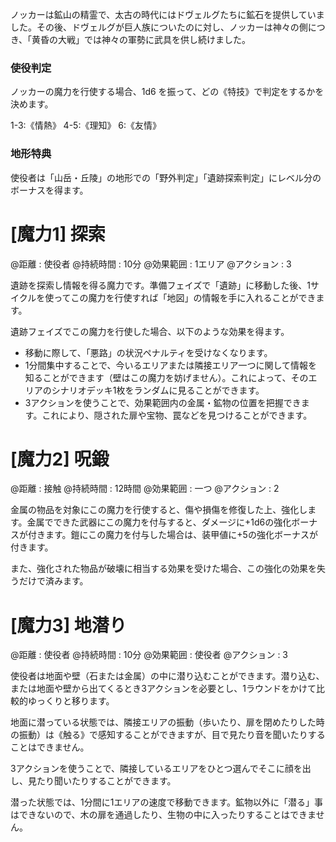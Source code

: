ノッカーは鉱山の精霊で、太古の時代にはドヴェルグたちに鉱石を提供していました。その後、ドヴェルグが巨人族についたのに対し、ノッカーは神々の側につき、「黄昏の大戦」では神々の軍勢に武具を供し続けました。

### 使役判定

ノッカーの魔力を行使する場合、1d6 を振って、どの《特技》で判定をするかを決めます。

1-3:《情熱》	4-5:《理知》	6:《友情》

### 地形特典

使役者は「山岳・丘陵」の地形での「野外判定」「遺跡探索判定」にレベル分のボーナスを得ます。


# [魔力1] 探索

@距離 : 使役者	@持続時間 : 10分	@効果範囲 : 1エリア	@アクション : 3

遺跡を探索し情報を得る魔力です。準備フェイズで「遺跡」に移動した後、1サイクルを使ってこの魔力を行使すれば「地図」の情報を手に入れることができます。

遺跡フェイズでこの魔力を行使した場合、以下のような効果を得ます。

* 移動に際して、「悪路」の状況ペナルティを受けなくなります。
* 1分間集中することで、今いるエリアまたは隣接エリア一つに関して情報を知ることができます（壁はこの魔力を妨げません）。これによって、そのエリアのシナリオデッキ1枚をランダムに見ることができます。
* 3アクションを使うことで、効果範囲内の金属・鉱物の位置を把握できます。これにより、隠された扉や宝物、罠などを見つけることができます。


# [魔力2] 呪鍛

@距離 : 接触	@持続時間 : 12時間	@効果範囲 : 一つ	@アクション : 2

金属の物品を対象にこの魔力を行使すると、傷や損傷を修復した上、強化します。金属でできた武器にこの魔力を付与すると、ダメージに+1d6の強化ボーナスが付きます。鎧にこの魔力を付与した場合は、装甲値に+5の強化ボーナスが付きます。

また、強化された物品が破壊に相当する効果を受けた場合、この強化の効果を失うだけで済みます。


# [魔力3] 地潜り

@距離 : 使役者	@持続時間 : 10分	@効果範囲 : 使役者	@アクション : 3

使役者は地面や壁（石または金属）の中に潜り込むことができます。潜り込む、または地面や壁から出てくるとき3アクションを必要とし、1ラウンドをかけて比較的ゆっくりと移ります。

地面に潜っている状態では、隣接エリアの振動（歩いたり、扉を閉めたりした時の振動）は《触る》で感知することができますが、目で見たり音を聞いたりすることはできません。

3アクションを使うことで、隣接しているエリアをひとつ選んでそこに顔を出し、見たり聞いたりすることができます。

潜った状態では、1分間に1エリアの速度で移動できます。鉱物以外に「潜る」事はできないので、木の扉を通過したり、生物の中に入ったりすることはできません。
